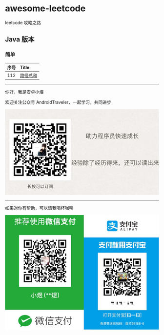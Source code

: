 # awesome-leetcode
leetcode 攻略之路

## Java 版本

### 简单

| 序号 | Title                     |
| :--- | :------------------------ |
| 112  | [路径总和](./java/112.md) |



<hr/>

你好，我是安卓小煜

欢迎关注公众号 AndroidTraveler，一起学习，共同进步

![公众号 AndroidTraveler](./res/image/wechat_official_account.jpg)

<hr/>

如果对你有帮助，可以请我喝杯咖啡

![](./res/image/pay.jpg)